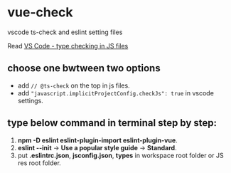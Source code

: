 # vue-check
vscode ts-check and eslint setting files

Read [VS Code - type checking in JS files](https://code.visualstudio.com/docs/languages/javascript#_type-checking)

## choose one bwtween two options
- add ``// @ts-check`` on the top in js files.
- add ``"javascript.implicitProjectConfig.checkJs": true`` in vscode settings.

## type below command in terminal step by step:
1. **npm -D eslint eslint-plugin-import eslint-plugin-vue**.
2. **eslint --init** -> **Use a popular style guide** -> **Standard**.
3. put **.eslintrc.json**, **jsconfig.json**, **types** in workspace root folder or JS res root folder.
